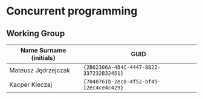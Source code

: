 # Concurrent programming

## Working Group

| Name Surname (initials) | GUID                                     |
| ----------------------- | ---------------------------------------- |
| Mateusz Jędrzejczak     | `{2B62306A-4B4C-4447-8822-337232B32451}` |
| Kacper Kleczaj          | `{7048761b-2ec8-4f52-bf45-12ec4ce4c429}` |